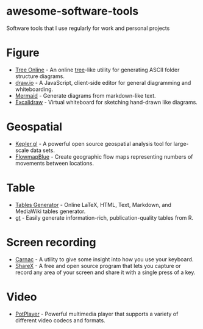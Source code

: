 # awesome-software-tools
Software tools that I use regularly for work and personal projects

# Figure

- [Tree Online](https://gitlab.com/nfriend/tree-online) - An online [tree](http://mama.indstate.edu/users/ice/tree/)-like utility for generating ASCII folder structure diagrams.
- [draw.io](https://github.com/jgraph/drawio) - A JavaScript, client-side editor for general diagramming and whiteboarding.
- [Mermaid](https://github.com/mermaid-js/mermaid) - Generate diagrams from markdown-like text.
- [Excalidraw](https://github.com/excalidraw/excalidraw) - Virtual whiteboard for sketching hand-drawn like diagrams.

# Geospatial

- [Kepler.gl](https://github.com/keplergl/kepler.gl) - A powerful open source geospatial analysis tool for large-scale data sets.
- [FlowmapBlue](https://www.flowmap.blue/) - Create geographic flow maps representing numbers of movements between locations.

# Table

- [Tables Generator](https://www.tablesgenerator.com/) - Online LaTeX, HTML, Text, Markdown, and MediaWiki tables generator.
- [gt](https://github.com/rstudio/gt/) - Easily generate information-rich, publication-quality tables from R.

# Screen recording

- [Carnac](https://github.com/Code52/carnac) - A utility to give some insight into how you use your keyboard.
- [ShareX](https://github.com/ShareX/ShareX) - A free and open source program that lets you capture or record any area of your screen and share it with a single press of a key.

# Video

- [PotPlayer](https://potplayer.daum.net/) - Powerful multimedia player that supports a variety of different video codecs and formats.
